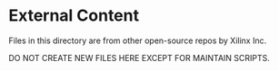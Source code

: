 # External Content

Files in this directory are from other open-source repos by Xilinx Inc.

DO NOT CREATE NEW FILES HERE EXCEPT FOR MAINTAIN SCRIPTS.
